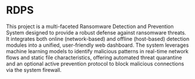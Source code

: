# RDPS
This project is a multi-faceted Ransomware Detection and Prevention System designed to provide a robust defense against ransomware threats. It integrates both online (network-based) and offline (host-based) detection modules into a unified, user-friendly web dashboard. The system leverages machine learning models to identify malicious patterns in real-time network flows and static file characteristics, offering automated threat quarantine and an optional active prevention protocol to block malicious connections via the system firewall.
